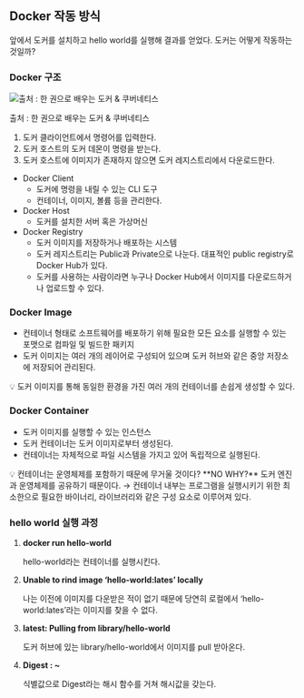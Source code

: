## Docker 작동 방식

앞에서 도커를 설치하고 hello world를 실행해 결과를 얻었다. 도커는 어떻게 작동하는 것일까?

### Docker 구조

![출처 : 한 권으로 배우는 도커 & 쿠버네티스](https://prod-files-secure.s3.us-west-2.amazonaws.com/b291ae99-0797-44af-953b-84d405d16c0f/039366e1-6892-4e6d-b8eb-a0cec35b3a05/2a34060c-2193-4a15-b0ee-e6a78af95161.png)

출처 : 한 권으로 배우는 도커 & 쿠버네티스

1. 도커 클라이언트에서 명령어를 입력한다.
2. 도커 호스트의 도커 데몬이 명령을 받는다.
3. 도커 호스트에 이미지가 존재하지 않으면 도커 레지스트리에서 다운로드한다.
- Docker Client
    - 도커에 명령을 내릴 수 있는 CLI 도구
    - 컨테이너, 이미지, 볼륨 등을 관리한다.
- Docker Host
    - 도커를 설치한 서버 혹은 가상머신
- Docker Registry
    - 도커 이미지를 저장하거나 배포하는 시스템
    - 도커 레지스트리는 Public과 Private으로 나눈다. 대표적인 public registry로 Docker Hub가 있다.
    - 도커를 사용하는 사람이라면 누구나 Docker Hub에서 이미지를 다운로드하거나 업로드할 수 있다.

### Docker Image

- 컨테이너 형태로 소프트웨어를 배포하기 위해 필요한 모든 요소를 실행할 수 있는 포맷으로 컴파일 및 빌드한 패키지
- 도커 이미지는 여러 개의 레이어로 구성되어 있으며 도커 허브와 같은 중앙 저장소에 저장되어 관리된다.

<aside>
💡 도커 이미지를 통해 동일한 환경을 가진 여러 개의 컨테이너를 손쉽게 생성할 수 있다.

</aside>

### Docker Container

- 도커 이미지를 실행할 수 있는 인스턴스
- 도커 컨테이너는 도커 이미지로부터 생성된다.
- 컨테이너는 자체적으로 파일 시스템을 가지고 있어 독립적으로 실행된다.

<aside>
💡 컨테이너는 운영체제를 포함하기 때문에 무거울 것이다? **NO
WHY?**
도커 엔진과 운영체제를 공유하기 때문이다.
→ 컨테이너 내부는 프로그램을 실행시키기 위한 최소한으로 필요한 바이너리, 라이브러리와 같은 구성 요소로 이루어져 있다.

</aside>

### hello world 실행 과정

1. **docker run hello-world**

   hello-world라는 컨테이너를 실행시킨다.

2. **Unable to rind image ‘hello-world:lates’ locally**

   나는 이전에 이미지를 다운받은 적이 없기 때문에 당연히 로컬에서 ‘hello-world:lates’라는 이미지를 찾을 수 없다.

3. **latest: Pulling from library/hello-world**

   도커 허브에 있는 library/hello-world에서 이미지를 pull 받아온다.

4. **Digest : ~**

   식별값으로 Digest라는 해시 함수를 거쳐 해시값을 갖는다.